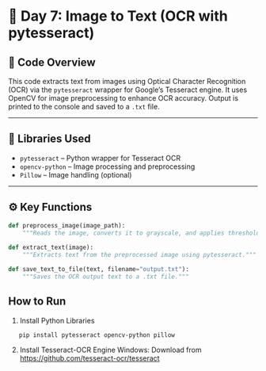# 📸 Day 7: Image to Text (OCR with pytesseract)

## 📌 Code Overview

This code extracts text from images using Optical Character Recognition (OCR) via the `pytesseract` wrapper for Google’s Tesseract engine. It uses OpenCV for image preprocessing to enhance OCR accuracy. Output is printed to the console and saved to a `.txt` file.

---

## 🧰 Libraries Used

- `pytesseract` – Python wrapper for Tesseract OCR
- `opencv-python` – Image processing and preprocessing
- `Pillow` – Image handling (optional)

---

## ⚙️ Key Functions

```python
def preprocess_image(image_path):
    """Reads the image, converts it to grayscale, and applies thresholding."""
   
def extract_text(image):
    """Extracts text from the preprocessed image using pytesseract."""

def save_text_to_file(text, filename="output.txt"):
    """Saves the OCR output text to a .txt file."""

```

## How to Run

1. Install Python Libraries
```
   pip install pytesseract opencv-python pillow
```


2. Install Tesseract-OCR Engine
Windows: Download from https://github.com/tesseract-ocr/tesseract

